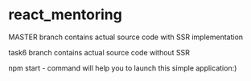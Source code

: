 # react_mentoring
MASTER branch contains actual source code with SSR implementation

task6 branch contains actual source code without SSR

npm start - command will help you to launch this simple application:)
